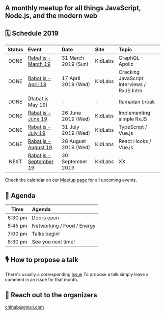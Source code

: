 ## A monthly meetup for all things JavaScript, Node.js, and the modern web

## 🗓 Schedule 2019

 Status | Event   | Date                         | Site  | Topic |
:------:|:--------|:-----------------------------|:-------|:--------|
 DONE | [Rabat.js - March 19](https://www.meetup.com/Rabat-js/events/259956772/) | 31 March 2019 (Sun)  | KidLabs | GraphQL - Apollo
 DONE | [Rabat.js - April 19](https://www.meetup.com/Rabat-js/events/260532405/) | 17 April 2019 (Wed)  | KidLabs | Cracking JavaScript Interviews / RxJS Intro
 DONE | [Rabat.js - May 19] | -  |  -  | Ramadan break
 DONE | [Rabat.js - June 19](https://www.meetup.com/Rabat-js/events/262359710/) | 26 June 2019 (Wed)  | KidLabs | Implementing simple RxJS
 DONE | [Rabat.js - July 19](https://www.meetup.com/Rabat-js/events/263118691/) | 31 July 2019 (Wed)  | KidLabs | TypeScript / Vue.js
 DONE | [Rabat.js - August 19](https://www.meetup.com/Rabat-js/events/263701946/) | 28 August 2019 (Wed) | KidLabs | React Hooks / Vue.js
 NEXT | [Rabat.js - September 19](https://www.meetup.com/Rabat-js/events/264875735/) | 30 September 2019 | KidLabs | XX
 
Check the calendar on our [Meetup page](https://www.meetup.com/Rabat-JS/events/) for all upcoming events.

## 📅 Agenda

Time   | Agenda
------ | :-----
6:30 pm | Doors open
6:45 pm | Networking / Food / Energy
7:00 pm | Talks begin!
8:30 pm | See you next time!


## 🎙 How to propose a talk

There's usually a corresponding [issue](https://github.com/rabatjs/meetups/issues)
To propose a talk simply leave a comment in an issue for that month.


## 💬 Reach out to the organizers
chihab@gmail.com
